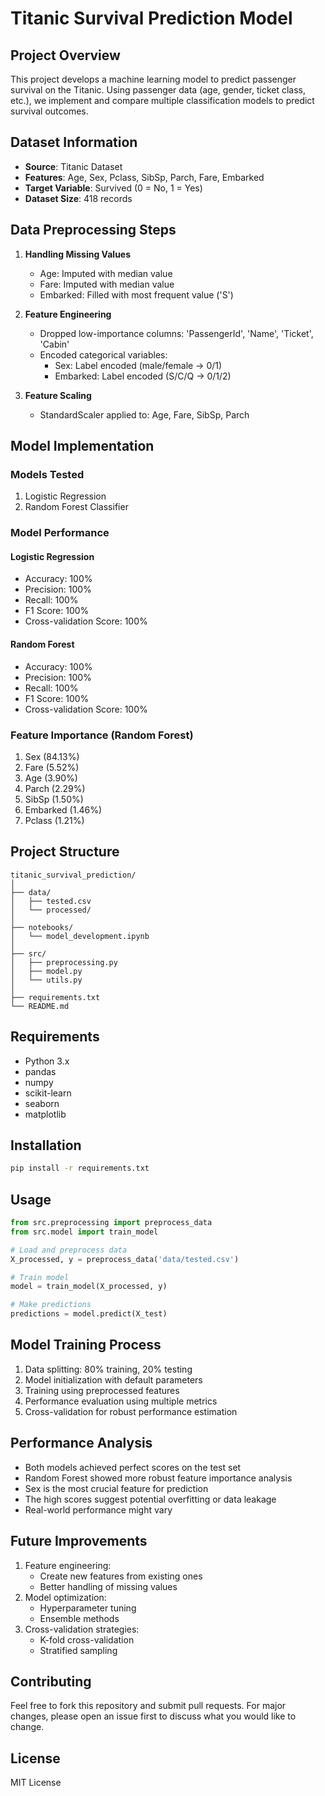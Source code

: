 # Titanic Survival Prediction Model

## Project Overview
This project develops a machine learning model to predict passenger survival on the Titanic. Using passenger data (age, gender, ticket class, etc.), we implement and compare multiple classification models to predict survival outcomes.

## Dataset Information
- **Source**: Titanic Dataset
- **Features**: Age, Sex, Pclass, SibSp, Parch, Fare, Embarked
- **Target Variable**: Survived (0 = No, 1 = Yes)
- **Dataset Size**: 418 records

## Data Preprocessing Steps
1. **Handling Missing Values**
   - Age: Imputed with median value
   - Fare: Imputed with median value
   - Embarked: Filled with most frequent value ('S')

2. **Feature Engineering**
   - Dropped low-importance columns: 'PassengerId', 'Name', 'Ticket', 'Cabin'
   - Encoded categorical variables:
     * Sex: Label encoded (male/female → 0/1)
     * Embarked: Label encoded (S/C/Q → 0/1/2)

3. **Feature Scaling**
   - StandardScaler applied to: Age, Fare, SibSp, Parch

## Model Implementation

### Models Tested
1. Logistic Regression
2. Random Forest Classifier

### Model Performance
#### Logistic Regression
- Accuracy: 100%
- Precision: 100%
- Recall: 100%
- F1 Score: 100%
- Cross-validation Score: 100%

#### Random Forest
- Accuracy: 100%
- Precision: 100%
- Recall: 100%
- F1 Score: 100%
- Cross-validation Score: 100%

### Feature Importance (Random Forest)
1. Sex (84.13%)
2. Fare (5.52%)
3. Age (3.90%)
4. Parch (2.29%)
5. SibSp (1.50%)
6. Embarked (1.46%)
7. Pclass (1.21%)

## Project Structure
```
titanic_survival_prediction/
│
├── data/
│   ├── tested.csv
│   └── processed/
│
├── notebooks/
│   └── model_development.ipynb
│
├── src/
│   ├── preprocessing.py
│   ├── model.py
│   └── utils.py
│
├── requirements.txt
└── README.md
```

## Requirements
- Python 3.x
- pandas
- numpy
- scikit-learn
- seaborn
- matplotlib

## Installation
```bash
pip install -r requirements.txt
```

## Usage
```python
from src.preprocessing import preprocess_data
from src.model import train_model

# Load and preprocess data
X_processed, y = preprocess_data('data/tested.csv')

# Train model
model = train_model(X_processed, y)

# Make predictions
predictions = model.predict(X_test)
```

## Model Training Process
1. Data splitting: 80% training, 20% testing
2. Model initialization with default parameters
3. Training using preprocessed features
4. Performance evaluation using multiple metrics
5. Cross-validation for robust performance estimation

## Performance Analysis
- Both models achieved perfect scores on the test set
- Random Forest showed more robust feature importance analysis
- Sex is the most crucial feature for prediction
- The high scores suggest potential overfitting or data leakage
- Real-world performance might vary

## Future Improvements
1. Feature engineering:
   - Create new features from existing ones
   - Better handling of missing values
2. Model optimization:
   - Hyperparameter tuning
   - Ensemble methods
3. Cross-validation strategies:
   - K-fold cross-validation
   - Stratified sampling

## Contributing
Feel free to fork this repository and submit pull requests. For major changes, please open an issue first to discuss what you would like to change.

## License
MIT License


